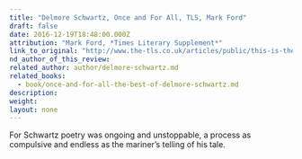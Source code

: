 ```yaml
---
title: "Delmore Schwartz, Once and For All, TLS, Mark Ford"
draft: false
date: 2016-12-19T18:48:00.000Z
attribution: "Mark Ford, *Times Literary Supplement*"
link_to_original: "http://www.the-tls.co.uk/articles/public/this-is-the-city-self/"
nd_author_of_this_review:
related_author: author/delmore-schwartz.md
related_books:
  - book/once-and-for-all-the-best-of-delmore-schwartz.md
description:
weight:
layout: none
---
```

For Schwartz poetry was ongoing and unstoppable, a process as compulsive and endless as the mariner’s telling of his tale.

